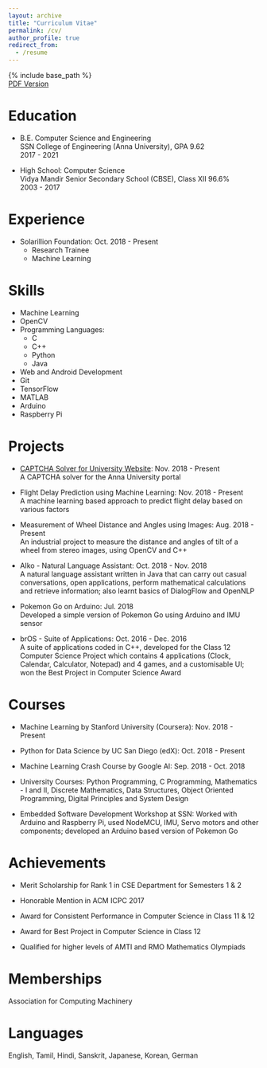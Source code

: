 ```yaml
---
layout: archive
title: "Curriculum Vitae"
permalink: /cv/
author_profile: true
redirect_from:
  - /resume
---
```


{% include base_path %}
<br>
  <a href="https://github.com/nandahkrishna/nandahkrishna.github.io/blob/master/NandaHKrishna_CV.pdf" target="_blank">PDF Version</a>

Education
======
* B.E. Computer Science and Engineering<br>
  SSN College of Engineering (Anna University), GPA 9.62<br>
  2017 - 2021
  
* High School: Computer Science<br>
  Vidya Mandir Senior Secondary School (CBSE), Class XII 96.6%<br>
  2003 - 2017

Experience
======
* Solarillion Foundation: Oct. 2018 - Present
  * Research Trainee
  * Machine Learning

Skills
======
* Machine Learning
* OpenCV
* Programming Languages:
  * C
  * C++
  * Python
  * Java
* Web and Android Development
* Git
* TensorFlow
* MATLAB
* Arduino
* Raspberry Pi

Projects
======
* <a href="github.com/nandahkrishna/CAPTCHASolver">CAPTCHA Solver for University Website</a>: Nov. 2018 - Present<br>
  A CAPTCHA solver for the Anna University portal
  
* Flight Delay Prediction using Machine Learning: Nov. 2018 - Present<br>
  A machine learning based approach to predict flight delay based on various factors
  
* Measurement of Wheel Distance and Angles using Images: Aug. 2018 - Present<br>
  An industrial project to measure the distance and angles of tilt of a wheel from stereo images, using OpenCV and C++
 
* AIko - Natural Language Assistant: Oct. 2018 - Nov. 2018<br>
  A natural language assistant written in Java that can carry out casual conversations, open applications, perform mathematical calculations and retrieve information; also learnt basics of DialogFlow and OpenNLP
  
* Pokemon Go on Arduino: Jul. 2018<br>
  Developed a simple version of Pokemon Go using Arduino and IMU sensor
  
* brOS - Suite of Applications: Oct. 2016 - Dec. 2016<br>
  A suite of applications coded in C++, developed for the Class 12 Computer Science Project which contains 4 applications (Clock, Calendar, Calculator, Notepad) and 4 games, and a customisable UI; won the Best Project in Computer Science Award
  
Courses
======
* Machine Learning by Stanford University (Coursera): Nov. 2018 - Present

* Python for Data Science by UC San Diego (edX): Oct. 2018 - Present

* Machine Learning Crash Course by Google AI: Sep. 2018 - Oct. 2018

* University Courses: Python Programming, C Programming, Mathematics - I and II, Discrete Mathematics, Data Structures, Object Oriented Programming, Digital Principles and System Design

* Embedded Software Development Workshop at SSN: Worked with Arduino and Raspberry Pi, used NodeMCU, IMU, Servo motors and other components; developed an Arduino based version of Pokemon Go

Achievements
======
* Merit Scholarship for Rank 1 in CSE Department for Semesters 1 & 2

* Honorable Mention in ACM ICPC 2017

* Award for Consistent Performance in Computer Science in Class 11 & 12

* Award for Best Project in Computer Science in Class 12

* Qualified for higher levels of AMTI and RMO Mathematics Olympiads

Memberships
=====
Association for Computing Machinery

Languages
=====
English, Tamil, Hindi, Sanskrit, Japanese, Korean, German
